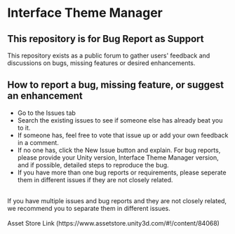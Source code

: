 # Interface Theme Manager
## This repository is for Bug Report as Support
This repository exists as a public forum to gather users' feedback and discussions on bugs, missing features or desired enhancements.<br>
## How to report a bug, missing feature, or suggest an enhancement
- Go to the Issues tab<br>
- Search the existing issues to see if someone else has already beat you to it.
- If someone has, feel free to vote that issue up or add your own feedback in a comment.
- If no one has, click the New Issue button and explain. For bug reports, please provide your Unity version, Interface Theme Manager version, and if possible, detailed steps to reproduce the bug.
- If you have more than one bug reports or requirements, please seperate them in different issues if they are not closely related.
<br>
If you have multiple issues and bug reports and they are not closely related, we recommend you to separate them in different issues.<br>
<br>
Asset Store Link (https://www.assetstore.unity3d.com/#!/content/84068)
